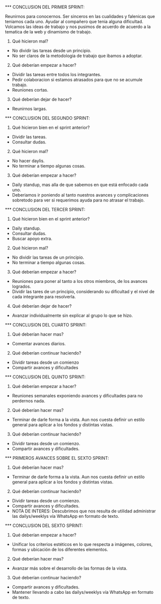 *** CONCLUSION DEL PRIMER SPRINT:

Reunirnos para conocernos.
Ser sinceros en las cualidades y falenicas que teniamos cada uno.
Ayudar al compañero que tenia alguna dificultad.
Volcamos las ideas de trabajo y nos pusimos de acuerdo de acuerdo a la tematica de la web y dinamismo de trabajo.

1) Qué hicieron mal?

* No dividir las tareas desde un principio.
* No ser claros de la metodologia de trabajo que ibamos a adoptar.

2) Qué deberían empezar a hacer? 

* Dividir las tareas entre todos los integrantes.
* Pedir colaboracion si estamos atrasados para que no se acumule trabajo.
* Reuniones cortas.

3) Qué deberían dejar de hacer?

* Reunirnos largas. 

*** CONCLUSION DEL SEGUNDO SPRINT:

1) Qué hicieron bien en el sprint anterior?

* Dividir las tareas.
* Consultar dudas.

2) Qué hicieron mal?

* No hacer daylis.
* No terminar a tiempo algunas cosas.

3) Qué deberían empezar a hacer? 

* Daily standup, mas alla de que sabemos en que está enfocado cada uno.
* Deberiamos ir poniendo al tanto nuestros avances y complicaciones sobretodo para ver si requerimos ayuda para no atrasar el trabajo.

*** CONCLUSION DEL TERCER SPRINT:

1) Qué hicieron bien en el sprint anterior?

* Daily standup.
* Consultar dudas.
* Buscar apoyo extra.

2) Qué hicieron mal?

* No dividir las tareas de un principio.
* No terminar a tiempo algunas cosas.

3) Qué deberían empezar a hacer? 

* Reuniones para poner al tanto a los otros miembros, de los avances logrados.
* Dividir las tares de un principio, considerando su dificultad y el nivel de cada integrante para resolverla.

4) Qué deberían dejar de hacer?

* Avanzar individualmente sin explicar al grupo lo que se hizo.

*** CONCLUSION DEL CUARTO SPRINT:

1) Qué deberían hacer mas?

* Comentar avances diarios.

2) Qué deberían continuar haciendo?

* Dividir tareas desde un comienzo
* Compartir avances y dificultades

*** CONCLUSION DEL QUINTO SPRINT:

1) Qué deberían empezar a hacer? 

* Reuniones semanales exponiendo avances y dificultades para no perdernos nada.

2) Qué deberían hacer mas?

* Terminar de darle forma a la vista. Aun nos cuesta definir un estilo general para aplicar a los fondos y distintas vistas.

3) Qué deberían continuar haciendo?

* Dividir tareas desde un comienzo.
* Compartir avances y dificultades.

*** PRIMEROS AVANCES SOBRE EL SEXTO SPRINT:

1) Qué deberían hacer mas?

* Terminar de darle forma a la vista. Aun nos cuesta definir un estilo general para aplicar a los fondos y distintas vistas.

2) Qué deberían continuar haciendo?

* Dividir tareas desde un comienzo.
* Compartir avances y dificultades.
* NOTA DE INTERES: Descubrimos que nos resulta de utilidad administrar las dailys/weeklys vía WhatsApp en formato de texto.

*** CONCLUSION DEL SEXTO SPRINT:

1) Qué deberían empezar a hacer? 

* Unificar los criterios estéticos en lo que respecta a imágenes, colores, formas y ubicación de los diferentes elementos.

2) Qué deberían hacer mas?

* Avanzar más sobre el desarrollo de las formas de la vista.

3) Qué deberían continuar haciendo?

* Compartir avances y dificultades.
* Mantener llevando a cabo las dailys/weeklys vía WhatsApp en formato de texto.